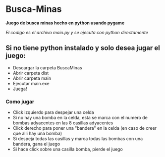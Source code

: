 # Busca-Minas
**Juego de busca minas hecho en python usando pygame**

*El codigo es el archivo main.py y se ejecuta con python directamente*

## Si no tiene python instalado y solo desea jugar el juego:
- Descargar la carpeta BuscaMinas
- Abrir carpeta dist
- Abrir carpeta main
- Ejecutar main.exe
- Juega!

### Como jugar
- Click izquierdo para despejar una celda
- Si no hay una bomba en la celda, esta se marca con el numero de bombas adyacentes en las 8 casillas adyacentes
- Click derecho para poner una "bandera" en la celda (en caso de creer que alli hay una bomba)
- Si despeja todas las casillas y marca todas las bombas con una bandera, gana el juego
- Si hace click sobre una casilla bomba, pierde el juego
